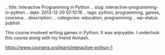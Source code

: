 .. title: Interactive Programming in Python
.. slug: interactive-programming-in-python
.. date: 2013-12-29 07:10:16
.. tags: python, programming, games, coursera
.. description:
.. categories: education, programming
.. wp-status: publish

This course involved writing games in Python. It was enjoyable. I undertook this
course along with my friend Avinash.

https://www.coursera.org/learn/interactive-python-1